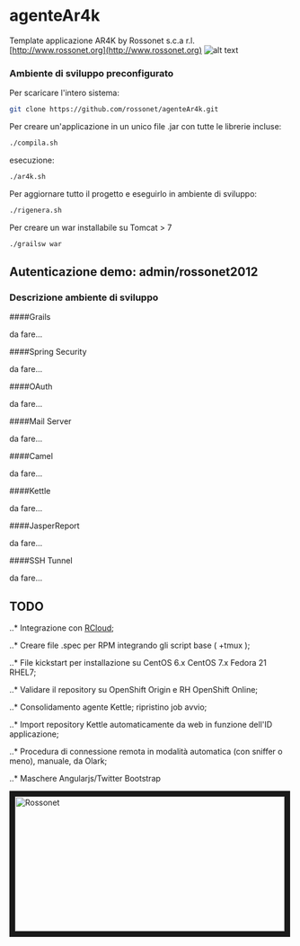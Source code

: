 # agenteAr4k
Template applicazione AR4K
by Rossonet s.c.a r.l.
[http://www.rossonet.org](http://www.rossonet.org)
![alt text](http://www.rossonet.org/wp-content/uploads/2015/01/logoRossonet4.png "Rossonet")

### Ambiente di sviluppo preconfigurato

Per scaricare l'intero sistema:
```bash
git clone https://github.com/rossonet/agenteAr4k.git
```

Per creare un'applicazione in un unico file .jar con tutte le librerie incluse:
```bash
./compila.sh
```
esecuzione:
```bash
./ar4k.sh
```

Per aggiornare tutto il progetto e eseguirlo in ambiente di sviluppo:
```bash
./rigenera.sh
```

Per creare un war installabile su Tomcat > 7
```bash
./grailsw war
```

## Autenticazione demo: admin/rossonet2012

### Descrizione ambiente di sviluppo

####Grails

da fare...

####Spring Security

da fare...

####OAuth

da fare...

####Mail Server

da fare...

####Camel

da fare...

####Kettle

da fare...

####JasperReport

da fare...

####SSH Tunnel

da fare...

## TODO

..* Integrazione con [RCloud](https://github.com/rossonet/Strumenti-RCloud);

..* Creare file .spec per RPM integrando gli script base ( +tmux );

..* File kickstart per installazione su CentOS 6.x CentOS 7.x Fedora 21 RHEL7;

..* Validare il repository su OpenShift Origin e RH OpenShift Online;

..* Consolidamento agente Kettle; ripristino job avvio;

..* Import repository Kettle automaticamente da web in funzione dell'ID applicazione;

..* Procedura di connessione remota in modalità automatica (con sniffer o meno), manuale, da Olark;

..* Maschere Angularjs/Twitter Bootstrap

<a href="http://www.youtube.com/watch?feature=player_embedded&v=r47CTqU6F4g
" target="_blank"><img src="http://img.youtube.com/vi/r47CTqU6F4g/0.jpg" 
alt="Rossonet" width="480" height="240" border="10" /></a>
